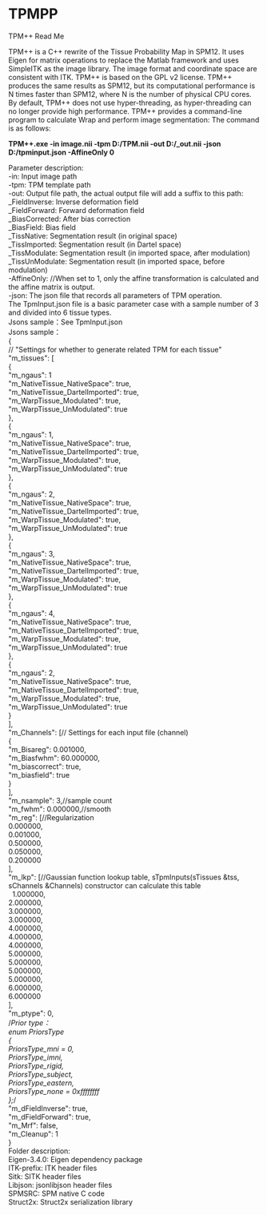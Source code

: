 # TPMPP
TPM++ Read Me

TPM++ is a C++ rewrite of the Tissue Probability Map in SPM12. It uses Eigen for matrix operations to replace the Matlab framework and uses SimpleITK as the image library. The image format and coordinate space are consistent with ITK. TPM++ is based on the GPL v2 license. TPM++ produces the same results as SPM12, but its computational performance is N times faster than SPM12, where N is the number of physical CPU cores. 
By default, TPM++ does not use hyper-threading, as hyper-threading can no longer provide high performance.
TPM++ provides a command-line program to calculate Wrap and perform image segmentation: The command is as follows: 

**TPM++.exe -in image.nii -tpm D:/TPM.nii -out D:/_out.nii -json D:/tpminput.json -AffineOnly 0**


Parameter description:<br>
-in: Input image path<br>
-tpm: TPM template path<br>
-out: Output file path, the actual output file will add a suffix to this path:<br>
                      _FieldInverse: Inverse deformation field<br>
                      _FieldForward: Forward deformation field<br>
                      _BiasCorrected: After bias correction<br>
                      _BiasField: Bias field<br>
                      _TissNative: Segmentation result (in original space)<br>
                      _TissImported: Segmentation result (in Dartel space)<br>
                      _TissModulate: Segmentation result (in imported space, after modulation)<br>
                      _TissUnModulate: Segmentation result (in imported space, before modulation)<br>
-AffineOnly: //When set to 1, only the affine transformation is calculated and the affine matrix is output.<br>
-json: The json file that records all parameters of TPM operation. <br>
The TpmInput.json file is a basic parameter case with a sample number of 3 and divided into 6 tissue types.<br>
Jsons sample：See TpmInput.json<br>
Jsons sample：<br>
{<br>
// "Settings for whether to generate related TPM for each tissue"<br>
"m_tissues": [<br>
{<br>
"m_ngaus": 1<br>
"m_NativeTissue_NativeSpace": true,<br>
"m_NativeTissue_DartelImported": true,<br>
"m_WarpTissue_Modulated": true,<br>
"m_WarpTissue_UnModulated": true<br>
},<br>
{<br>
"m_ngaus": 1,<br>
"m_NativeTissue_NativeSpace": true,<br>
"m_NativeTissue_DartelImported": true,<br>
"m_WarpTissue_Modulated": true,<br>
"m_WarpTissue_UnModulated": true<br>
},<br>
{<br>
"m_ngaus": 2,<br>
"m_NativeTissue_NativeSpace": true,<br>
"m_NativeTissue_DartelImported": true,<br>
"m_WarpTissue_Modulated": true,<br>
"m_WarpTissue_UnModulated": true<br>
},<br>
{<br>
"m_ngaus": 3,<br>
"m_NativeTissue_NativeSpace": true,<br>
"m_NativeTissue_DartelImported": true,<br>
"m_WarpTissue_Modulated": true,<br>
"m_WarpTissue_UnModulated": true<br>
},<br>
{<br>
"m_ngaus": 4,<br>
"m_NativeTissue_NativeSpace": true,<br>
"m_NativeTissue_DartelImported": true,<br>
"m_WarpTissue_Modulated": true,<br>
"m_WarpTissue_UnModulated": true<br>
},<br>
{<br>
"m_ngaus": 2,<br>
"m_NativeTissue_NativeSpace": true,<br>
"m_NativeTissue_DartelImported": true,<br>
"m_WarpTissue_Modulated": true,<br>
"m_WarpTissue_UnModulated": true<br>
}<br>
],<br>
"m_Channels": [// Settings for each input file (channel) <br>
{<br>
"m_Bisareg": 0.001000,<br>
"m_Biasfwhm": 60.000000,<br>
"m_biascorrect": true,<br>
"m_biasfield": true<br>
}<br>
],<br>
"m_nsample": 3,//sample count<br>
"m_fwhm": 0.000000,//smooth<br>
"m_reg": [//Regularization <br>
0.000000,<br>
0.001000,<br>
0.500000,<br>
0.050000,<br>
0.200000<br>
],<br>
"m_lkp": [//Gaussian function lookup table, sTpmInputs(sTissues &tss, sChannels &Channels) constructor can calculate this table  <br>
   1.000000,<br>
2.000000,<br>
3.000000,<br>
3.000000,<br>
4.000000,<br>
4.000000,<br>
4.000000,<br>
5.000000,<br>
5.000000,<br>
5.000000,<br>
5.000000,<br>
6.000000,<br>
6.000000<br>
],<br>
"m_ptype": 0,<br>
/*Prior type：<br>
enum PriorsType<br>
{<br>
PriorsType_mni = 0,<br>
PriorsType_imni,<br>
PriorsType_rigid,<br>
PriorsType_subject,<br>
PriorsType_eastern,<br>
PriorsType_none = 0xffffffff<br>
};*/<br>
"m_dFieldInverse": true,<br>
"m_dFieldForward": true,<br>
"m_Mrf": false,<br>
"m_Cleanup": 1<br>
}<br>
Folder description:<br>
Eigen-3.4.0: Eigen dependency package <br>
ITK-prefix: ITK header files <br>
Sitk: SITK header files <br>
Libjson: jsonlibjson header files <br>
SPMSRC: SPM native C code <br>
Struct2x: Struct2x serialization library

